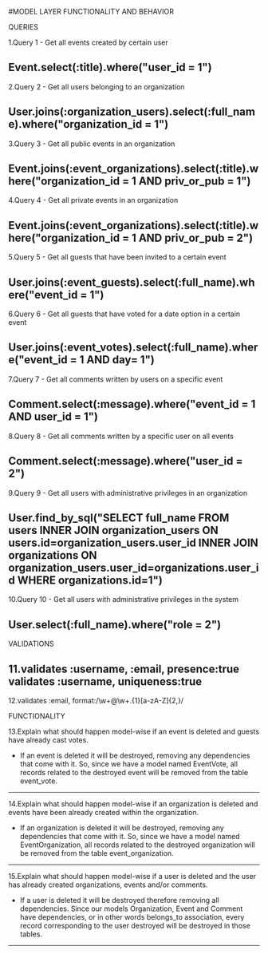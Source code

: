 #MODEL LAYER FUNCTIONALITY AND BEHAVIOR

QUERIES

1.Query 1 - Get all events created by certain user

Event.select(:title).where("user_id = 1") 
-----------------
2.Query 2 - Get all users belonging to an organization

User.joins(:organization_users).select(:full_name).where("organization_id = 1")
-----------------
3.Query 3 - Get all public events in an organization

Event.joins(:event_organizations).select(:title).where("organization_id = 1 AND priv_or_pub = 1")
-----------------
4.Query 4 -  Get all private events in an organization

Event.joins(:event_organizations).select(:title).where("organization_id = 1 AND priv_or_pub = 2")
-----------------
5.Query 5 - Get all guests that have been invited to a certain event

User.joins(:event_guests).select(:full_name).where("event_id = 1")
-----------------
6.Query 6 - Get all guests that have voted for a date option in a certain event

User.joins(:event_votes).select(:full_name).where("event_id = 1 AND day= 1")
-----------------
7.Query 7 - Get all comments written by users on a specific event

Comment.select(:message).where("event_id = 1 AND user_id = 1") 
-----------------
8.Query 8 - Get all comments written by a specific user on all events

Comment.select(:message).where("user_id = 2") 
-----------------
9.Query 9 - Get all users with administrative privileges in an organization

User.find_by_sql("SELECT full_name FROM users INNER JOIN organization_users ON users.id=organization_users.user_id INNER JOIN organizations ON organization_users.user_id=organizations.user_id WHERE organizations.id=1")
-----------------
10.Query 10 - Get all users with administrative privileges in the system

User.select(:full_name).where("role = 2") 
-----------------
VALIDATIONS

11.validates :username, :email, presence:true
validates :username, uniqueness:true
-----------------
12.validates :email, format:/\w+@\w+\.{1}[a-zA-Z]{2,}/

FUNCTIONALITY

13.Explain what should happen model-wise if an event is deleted and guests have already cast votes. 
- If an event is deleted it will be destroyed, removing any dependencies that come with it. So, since we have a model named EventVote, 
	all records related to the destroyed event will be removed from the table event_vote. 
-----------------
14.Explain what should happen model-wise if an organization is deleted and events have been already created within the organization.
- If an organization is deleted it will be destroyed, removing any dependencies that come with it. So, since we have a model named EventOrganization, 
	all records related to the destroyed organization will be removed from the table event_organization.
-----------------
15.Explain what should happen model-wise if a user is deleted and the user has already created organizations, events and/or comments. 
- If a user is deleted it will be destroyed therefore removing all dependencies. Since our models Organization, Event and Comment have dependencies, 
	or in other words belongs_to association, every record corresponding to the user destroyed will be destroyed in those tables.
-----------------